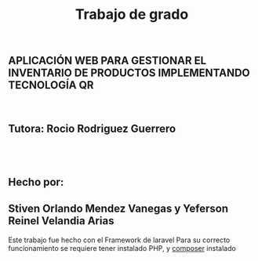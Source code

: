 <h1 align="center">Trabajo de grado</h1><br>
<h2>APLICACIÓN WEB PARA GESTIONAR EL INVENTARIO DE PRODUCTOS IMPLEMENTANDO TECNOLOGÍA QR</h2><br>
<h2>Tutora: Rocio Rodriguez Guerrero<h2><br>
<h2><strong>Hecho por: </strong><br>
<h2> Stiven Orlando Mendez Vanegas y
Yeferson Reinel Velandia Arias</h2>
<p> 
Este trabajo fue hecho con el Framework de laravel
Para su correcto funcionamiento se requiere tener instalado PHP, y <a href="https://getcomposer.org">composer</a>
instalado

</p>